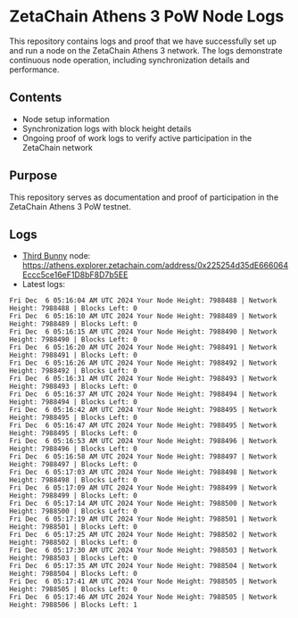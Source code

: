# ZetaChain Athens 3 PoW Node Logs
This repository contains logs and proof that we have successfully set up and run a node on the ZetaChain Athens 3 network. The logs demonstrate continuous node operation, including synchronization details and performance.

## Contents
- Node setup information
- Synchronization logs with block height details
- Ongoing proof of work logs to verify active participation in the ZetaChain network

## Purpose
This repository serves as documentation and proof of participation in the ZetaChain Athens 3 PoW testnet.

## Logs

- [Third Bunny](https://thirdbunny.xyz/) node: https://athens.explorer.zetachain.com/address/0x225254d35dE666064Eccc5ce16eF1D8bF8D7b5EE
- Latest logs:
```
Fri Dec  6 05:16:04 AM UTC 2024 Your Node Height: 7988488 | Network Height: 7988488 | Blocks Left: 0
Fri Dec  6 05:16:10 AM UTC 2024 Your Node Height: 7988489 | Network Height: 7988489 | Blocks Left: 0
Fri Dec  6 05:16:15 AM UTC 2024 Your Node Height: 7988490 | Network Height: 7988490 | Blocks Left: 0
Fri Dec  6 05:16:20 AM UTC 2024 Your Node Height: 7988491 | Network Height: 7988491 | Blocks Left: 0
Fri Dec  6 05:16:26 AM UTC 2024 Your Node Height: 7988492 | Network Height: 7988492 | Blocks Left: 0
Fri Dec  6 05:16:31 AM UTC 2024 Your Node Height: 7988493 | Network Height: 7988493 | Blocks Left: 0
Fri Dec  6 05:16:37 AM UTC 2024 Your Node Height: 7988494 | Network Height: 7988494 | Blocks Left: 0
Fri Dec  6 05:16:42 AM UTC 2024 Your Node Height: 7988495 | Network Height: 7988495 | Blocks Left: 0
Fri Dec  6 05:16:47 AM UTC 2024 Your Node Height: 7988495 | Network Height: 7988495 | Blocks Left: 0
Fri Dec  6 05:16:53 AM UTC 2024 Your Node Height: 7988496 | Network Height: 7988496 | Blocks Left: 0
Fri Dec  6 05:16:58 AM UTC 2024 Your Node Height: 7988497 | Network Height: 7988497 | Blocks Left: 0
Fri Dec  6 05:17:03 AM UTC 2024 Your Node Height: 7988498 | Network Height: 7988498 | Blocks Left: 0
Fri Dec  6 05:17:09 AM UTC 2024 Your Node Height: 7988499 | Network Height: 7988499 | Blocks Left: 0
Fri Dec  6 05:17:14 AM UTC 2024 Your Node Height: 7988500 | Network Height: 7988500 | Blocks Left: 0
Fri Dec  6 05:17:19 AM UTC 2024 Your Node Height: 7988501 | Network Height: 7988501 | Blocks Left: 0
Fri Dec  6 05:17:25 AM UTC 2024 Your Node Height: 7988502 | Network Height: 7988502 | Blocks Left: 0
Fri Dec  6 05:17:30 AM UTC 2024 Your Node Height: 7988503 | Network Height: 7988503 | Blocks Left: 0
Fri Dec  6 05:17:35 AM UTC 2024 Your Node Height: 7988504 | Network Height: 7988504 | Blocks Left: 0
Fri Dec  6 05:17:41 AM UTC 2024 Your Node Height: 7988505 | Network Height: 7988505 | Blocks Left: 0
Fri Dec  6 05:17:46 AM UTC 2024 Your Node Height: 7988505 | Network Height: 7988506 | Blocks Left: 1
```
